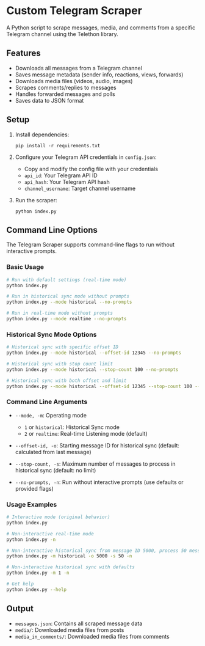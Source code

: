 # Custom Telegram Scraper

A Python script to scrape messages, media, and comments from a specific Telegram channel using the Telethon library.

## Features

- Downloads all messages from a Telegram channel
- Saves message metadata (sender info, reactions, views, forwards)
- Downloads media files (videos, audio, images)
- Scrapes comments/replies to messages
- Handles forwarded messages and polls
- Saves data to JSON format

## Setup

1. Install dependencies:

   ```
   pip install -r requirements.txt
   ```

2. Configure your Telegram API credentials in `config.json`:

   - Copy and modify the config file with your credentials
   - `api_id`: Your Telegram API ID
   - `api_hash`: Your Telegram API hash
   - `channel_username`: Target channel username

3. Run the scraper:
   ```
   python index.py
   ```

## Command Line Options

The Telegram Scraper supports command-line flags to run without interactive prompts.

### Basic Usage

```bash
# Run with default settings (real-time mode)
python index.py

# Run in historical sync mode without prompts
python index.py --mode historical --no-prompts

# Run in real-time mode without prompts
python index.py --mode realtime --no-prompts
```

### Historical Sync Mode Options

```bash
# Historical sync with specific offset ID
python index.py --mode historical --offset-id 12345 --no-prompts

# Historical sync with stop count limit
python index.py --mode historical --stop-count 100 --no-prompts

# Historical sync with both offset and limit
python index.py --mode historical --offset-id 12345 --stop-count 100 --no-prompts
```

### Command Line Arguments

- `--mode, -m`: Operating mode

  - `1` or `historical`: Historical Sync mode
  - `2` or `realtime`: Real-time Listening mode (default)

- `--offset-id, -o`: Starting message ID for historical sync (default: calculated from last message)

- `--stop-count, -s`: Maximum number of messages to process in historical sync (default: no limit)

- `--no-prompts, -n`: Run without interactive prompts (use defaults or provided flags)

### Usage Examples

```bash
# Interactive mode (original behavior)
python index.py

# Non-interactive real-time mode
python index.py -n

# Non-interactive historical sync from message ID 5000, process 50 messages
python index.py -m historical -o 5000 -s 50 -n

# Non-interactive historical sync with defaults
python index.py -m 1 -n

# Get help
python index.py --help
```

## Output

- `messages.json`: Contains all scraped message data
- `media/`: Downloaded media files from posts
- `media_in_comments/`: Downloaded media files from comments
